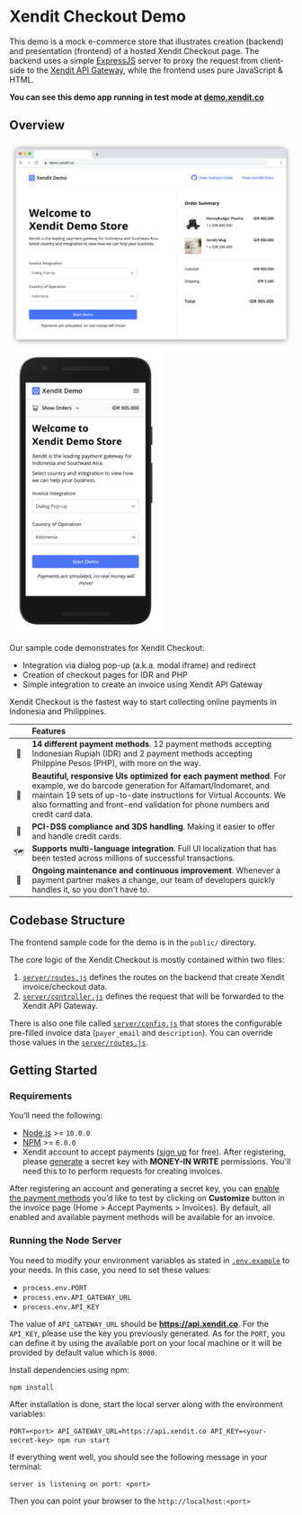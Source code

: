 # Xendit Checkout Demo

This demo is a mock e-commerce store that illustrates creation (backend) and presentation (frontend) of a hosted Xendit Checkout page.
The backend uses a simple [ExpressJS](https://expressjs.com/) server to proxy the request from client-side to the [Xendit API Gateway](https://developers.xendit.co/api-reference/#invoices), while the frontend uses pure JavaScript & HTML. 

**You can see this demo app running in test mode at [demo.xendit.co](https://demo.xendit.co)**

## Overview

<img src="public/images/screenshots/demo-desktop.png" alt="Demo on Google Chrome" width="610"><img src="public/images/screenshots/demo-mobile.png" alt="Demo on Safari iPhone X" width="272">

Our sample code demonstrates for Xendit Checkout:
- Integration via dialog pop-up (a.k.a. modal iframe) and redirect
- Creation of checkout pages for IDR and PHP
- Simple integration to create an invoice using Xendit API Gateway

Xendit Checkout is the fastest way to start collecting online payments in Indonesia and Philippines.

|     | Features
:---: | :---
💸 | **14 different payment methods**. 12 payment methods accepting Indonesian Rupiah (IDR) and 2 payment methods accepting Philppine Pesos (PHP), with more on the way. 
📱 | **Beautiful, responsive UIs optimized for each payment method**. For example, we do barcode generation for Alfamart/Indomaret, and maintain 19 sets of up-to-date instructions for Virtual Accounts. We also formatting and front-end validation for phone numbers and credit card data.
🔐 | **PCI-DSS compliance and 3DS handling**. Making it easier to offer and handle credit cards.
🗺 | **Supports multi-language integration**. Full UI localization that has been tested across millions of successful transactions.
🚀 | **Ongoing maintenance and continuous improvement**. Whenever a payment partner makes a change, our team of developers quickly handles it, so you don't have to.



## Codebase Structure

The frontend sample code for the demo is in the `public/` directory.

The core logic of the Xendit Checkout is mostly contained within two files:

1.  [`server/routes.js`](server/routes.js) defines the routes on the backend that create Xendit invoice/checkout data.
2.  [`server/controller.js`](server/controller.js) defines the request that will be forwarded to the Xendit API Gateway.

There is also one file called [`server/config.js`](server/config.js) that stores the configurable pre-filled invoice data (`payer_email` and `description`). You can override those values in the [`server/routes.js`](server/routes.js).

## Getting Started

### Requirements

You’ll need the following:

- [Node.js](https://nodejs.org) >= `10.0.0`
- [NPM](https://npmjs.org) >= `6.0.0`
- Xendit account to accept payments ([sign up](https://dashboard.xendit.co/register/1) for free). After registering, please [generate](https://dashboard.xendit.co/settings/developers#api-keys) a secret key with **MONEY-IN WRITE** permissions. You'll need this to to perform requests for creating invoices. 

After registering an account and generating a secret key, you can [enable the payment methods](https://dashboard.xendit.co/invoices) you’d like to test by clicking on **Customize** button in the invoice page (Home > Accept Payments > Invoices). By default, all enabled and available payment methods will be available for an invoice.

### Running the Node Server

You need to modify your environment variables as stated in [`.env.example`](.env.example) to your needs. In this case, you need to set these values: 

- `process.env.PORT`
- `process.env.API_GATEWAY_URL`
- `process.env.API_KEY`

The value of `API_GATEWAY_URL` should be **https://api.xendit.co**. For the `API_KEY`, please use the key you previously generated. As for the `PORT`, you can define it by using the available port on your local machine or it will be provided by default value which is `8000`.

Install dependencies using npm:

    npm install

After installation is done, start the local server along with the environment variables:

    PORT=<port> API_GATEWAY_URL=https://api.xendit.co API_KEY=<your-secret-key> npm run start

If everything went well, you should see the following message in your terminal:

    server is listening on port: <port>

Then you can point your browser to the `http://localhost:<port>`
